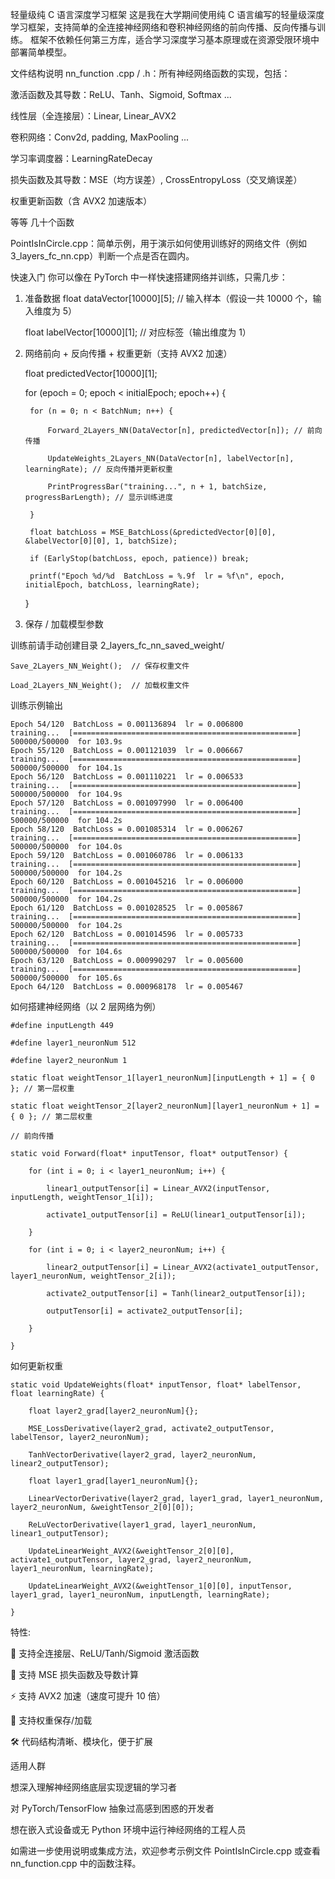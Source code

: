 轻量级纯 C 语言深度学习框架
这是我在大学期间使用纯 C 语言编写的轻量级深度学习框架，支持简单的全连接神经网络和卷积神经网络的前向传播、反向传播与训练。
框架不依赖任何第三方库，适合学习深度学习基本原理或在资源受限环境中部署简单模型。

文件结构说明
nn_function .cpp / .h：所有神经网络函数的实现，包括：

激活函数及其导数：ReLU、Tanh、Sigmoid, Softmax ...

线性层（全连接层）：Linear, Linear_AVX2

卷积网络：Conv2d, padding, MaxPooling ...

学习率调度器：LearningRateDecay

损失函数及其导数：MSE（均方误差）, CrossEntropyLoss（交叉熵误差）

权重更新函数（含 AVX2 加速版本）

等等 几十个函数

PointIsInCircle.cpp：简单示例，用于演示如何使用训练好的网络文件（例如 3_layers_fc_nn.cpp）判断一个点是否在圆内。

快速入门
你可以像在 PyTorch 中一样快速搭建网络并训练，只需几步：

1. 准备数据
    float dataVector[10000][5];      // 输入样本（假设一共 10000 个，输入维度为 5）

    float labelVector[10000][1];     // 对应标签（输出维度为 1）

2. 网络前向 + 反向传播 + 权重更新（支持 AVX2 加速）

    float predictedVector[10000][1];
    
    for (epoch = 0; epoch < initialEpoch; epoch++) {
    
        for (n = 0; n < BatchNum; n++) {
        
            Forward_2Layers_NN(DataVector[n], predictedVector[n]); // 前向传播
            
            UpdateWeights_2Layers_NN(DataVector[n], labelVector[n], learningRate); // 反向传播并更新权重
            
            PrintProgressBar("training...", n + 1, batchSize, progressBarLength); // 显示训练进度
            
        }
        
        float batchLoss = MSE_BatchLoss(&predictedVector[0][0], &labelVector[0][0], 1, batchSize);
        
        if (EarlyStop(batchLoss, epoch, patience)) break;
        
        printf("Epoch %d/%d  BatchLoss = %.9f  lr = %f\n", epoch, initialEpoch, batchLoss, learningRate);
        
    }

3. 保存 / 加载模型参数
   
训练前请手动创建目录 2_layers_fc_nn_saved_weight/

    Save_2Layers_NN_Weight();  // 保存权重文件
    
    Load_2Layers_NN_Weight();  // 加载权重文件

训练示例输出

    Epoch 54/120  BatchLoss = 0.001136894  lr = 0.006800
    training...  [==================================================] 500000/500000  for 103.9s
    Epoch 55/120  BatchLoss = 0.001121039  lr = 0.006667
    training...  [==================================================] 500000/500000  for 104.1s
    Epoch 56/120  BatchLoss = 0.001110221  lr = 0.006533
    training...  [==================================================] 500000/500000  for 104.9s
    Epoch 57/120  BatchLoss = 0.001097990  lr = 0.006400
    training...  [==================================================] 500000/500000  for 104.2s
    Epoch 58/120  BatchLoss = 0.001085314  lr = 0.006267
    training...  [==================================================] 500000/500000  for 104.0s
    Epoch 59/120  BatchLoss = 0.001060786  lr = 0.006133
    training...  [==================================================] 500000/500000  for 104.2s
    Epoch 60/120  BatchLoss = 0.001045216  lr = 0.006000
    training...  [==================================================] 500000/500000  for 104.2s
    Epoch 61/120  BatchLoss = 0.001028525  lr = 0.005867
    training...  [==================================================] 500000/500000  for 104.2s
    Epoch 62/120  BatchLoss = 0.001014596  lr = 0.005733
    training...  [==================================================] 500000/500000  for 104.6s
    Epoch 63/120  BatchLoss = 0.000990297  lr = 0.005600
    training...  [==================================================] 500000/500000  for 105.6s
    Epoch 64/120  BatchLoss = 0.000968178  lr = 0.005467

如何搭建神经网络（以 2 层网络为例）

    #define inputLength 449
    
    #define layer1_neuronNum 512
    
    #define layer2_neuronNum 1
    
    static float weightTensor_1[layer1_neuronNum][inputLength + 1] = { 0 }; // 第一层权重
    
    static float weightTensor_2[layer2_neuronNum][layer1_neuronNum + 1] = { 0 }; // 第二层权重
    
    // 前向传播
    
    static void Forward(float* inputTensor, float* outputTensor) {
    
        for (int i = 0; i < layer1_neuronNum; i++) {
        
            linear1_outputTensor[i] = Linear_AVX2(inputTensor, inputLength, weightTensor_1[i]);
            
            activate1_outputTensor[i] = ReLU(linear1_outputTensor[i]);
            
        }
        
        for (int i = 0; i < layer2_neuronNum; i++) {
        
            linear2_outputTensor[i] = Linear_AVX2(activate1_outputTensor, layer1_neuronNum, weightTensor_2[i]);
            
            activate2_outputTensor[i] = Tanh(linear2_outputTensor[i]);
            
            outputTensor[i] = activate2_outputTensor[i];
            
        }
        
    }

如何更新权重

    static void UpdateWeights(float* inputTensor, float* labelTensor, float learningRate) {
    
        float layer2_grad[layer2_neuronNum]{};
        
        MSE_LossDerivative(layer2_grad, activate2_outputTensor, labelTensor, layer2_neuronNum);
        
        TanhVectorDerivative(layer2_grad, layer2_neuronNum, linear2_outputTensor);
    
        float layer1_grad[layer1_neuronNum]{};
        
        LinearVectorDerivative(layer2_grad, layer1_grad, layer1_neuronNum, layer2_neuronNum, &weightTensor_2[0][0]);
        
        ReLuVectorDerivative(layer1_grad, layer1_neuronNum, linear1_outputTensor);
    
        UpdateLinearWeight_AVX2(&weightTensor_2[0][0], activate1_outputTensor, layer2_grad, layer2_neuronNum, layer1_neuronNum, learningRate);
        
        UpdateLinearWeight_AVX2(&weightTensor_1[0][0], inputTensor, layer1_grad, layer1_neuronNum, inputLength, learningRate);
        
    }

特性:

🧠 支持全连接层、ReLU/Tanh/Sigmoid 激活函数

🧮 支持 MSE 损失函数及导数计算

⚡ 支持 AVX2 加速（速度可提升 10 倍）

💾 支持权重保存/加载

🛠️ 代码结构清晰、模块化，便于扩展

适用人群

想深入理解神经网络底层实现逻辑的学习者

对 PyTorch/TensorFlow 抽象过高感到困惑的开发者

想在嵌入式设备或无 Python 环境中运行神经网络的工程人员

如需进一步使用说明或集成方法，欢迎参考示例文件 PointIsInCircle.cpp 或查看 nn_function.cpp 中的函数注释。






